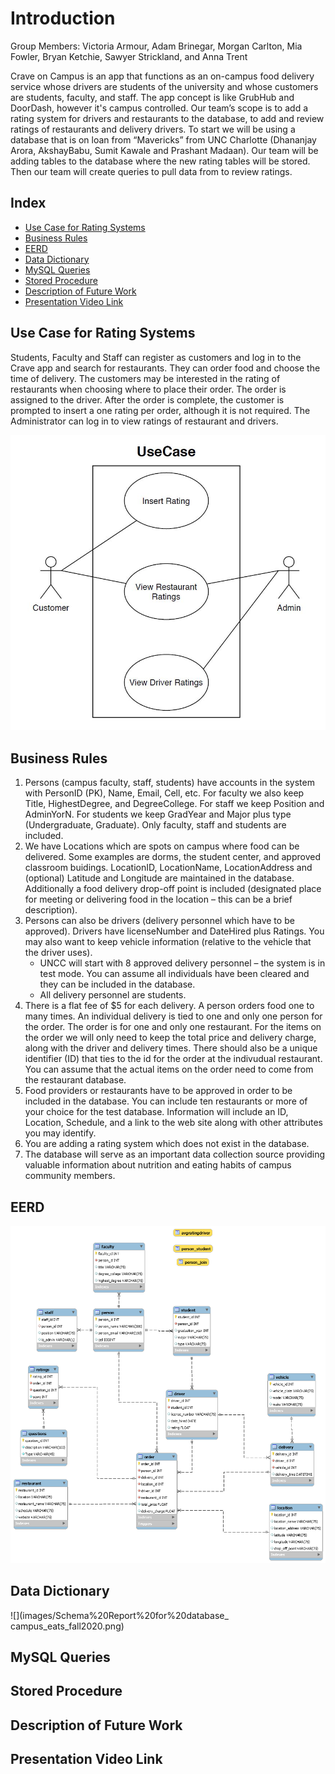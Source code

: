 # Introduction

Group Members: Victoria Armour, Adam Brinegar, Morgan Carlton, Mia Fowler, Bryan Ketchie, Sawyer Strickland, and Anna Trent

Crave on Campus is an app that functions as an on-campus food delivery service whose drivers are students of the university and whose customers are students, faculty, and staff. The app concept is like GrubHub and DoorDash, however it's campus controlled. Our team’s scope is to add a rating system for drivers and restaurants to the database, to add and review ratings of restaurants and delivery drivers. To start we will be using a database that is on loan from “Mavericks” from UNC Charlotte (Dhananjay Arora, AkshayBabu, Sumit Kawale and Prashant Madaan). Our team will be adding tables to the database where the new rating tables will be stored. Then our team will create queries to pull data from to review ratings.  

## Index
* [Use Case for Rating Systems](#use-case-for-rating-systems)
* [Business Rules](#business-rules)
* [EERD](#eerd)
* [Data Dictionary](#data-dictionary)
* [MySQL Queries](#mysql-queries)
* [Stored Procedure](#stored-procedure)
* [Description of Future Work](#description-of-future-work)
* [Presentation Video Link](#presentation-video-link)


## Use Case for Rating Systems

Students, Faculty and Staff can register as customers and log in to the Crave app and search for restaurants. They can order food and choose the time of delivery. The customers may be interested in the rating of restaurants when choosing where to place their order. The order is assigned to the driver. After the order is complete, the customer is prompted to insert a one rating per order, although it is not required. The Administrator can log in to view ratings of restaurant and drivers.  

![](images/UseCase.jpg)

## Business Rules

1. Persons (campus faculty, staff, students) have accounts in the system with PersonID (PK), Name, Email, Cell, etc.  For faculty we also keep Title, HighestDegree, and DegreeCollege.  For staff we keep Position and AdminYorN.  For students we keep GradYear and Major plus type (Undergraduate, Graduate).  Only faculty, staff and students are included.
2. We have Locations which are spots on campus where food can be delivered.  Some examples are dorms, the student center, and approved classroom buidings.  LocationID, LocationName, LocationAddress and (optional) Latitude and Longitude are maintained in the database. Additionally a food delivery drop-off point is included (designated place for meeting or delivering food in the location – this can be a brief description).
3. Persons can also be drivers (delivery personnel which have to be approved). Drivers have licenseNumber and DateHired plus Ratings. You may also want to keep vehicle information (relative to the vehicle that the driver uses).
    - UNCC will start with 8 approved delivery personnel – the system is in test mode.  You can assume all individuals have been cleared and they can be included in the database.  
    - All delivery personnel are students.
4. There is a flat fee of $5 for each delivery.  A person orders food one to many times.  An individual delivery is tied to one and only one person for the order.  The order is for one and only one restaurant.  For the items on the order we will only need to keep the total price and delivery charge, along with the driver and delivery times.  There should also be a unique identifier (ID) that ties to the id for the order at the indivudual restaurant.  You can assume that the actual items on the order need to come from the restaurant database.
5. Food providers or restaurants have to be approved in order to be included in the database.  You can include ten restaurants or more of your choice for the test database.  Information will include an ID, Location, Schedule, and a link to the web site along with other attributes you may identify.
6. You are adding a rating system which does not exist in the database.
7. The database will serve as an important data collection source providing valuable information about nutrition and eating habits of campus community members.


## EERD

![](data/EERD.png)

## Data Dictionary

![](images/Schema%20Report%20for%20database_ campus_eats_fall2020.png)

## MySQL Queries


## Stored Procedure

## Description of Future Work

## Presentation Video Link
  

  
  
  

  
  
